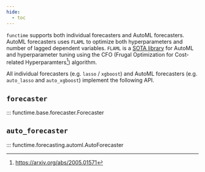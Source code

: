```yaml
---
hide:
  - toc
---
```


`functime` supports both individual forecasters and AutoML forecasters.
AutoML forecasters uses `FLAML` to optimize both hyperparameters and number of lagged dependent variables.
`FLAML` is a [SOTA library](https://github.com/microsoft/FLAML) for AutoML and hyperparameter tuning using the CFO (Frugal Optimization for Cost-related Hyperparamters[^1]) algorithm.

All individual forecasters (e.g. `lasso` / `xgboost`) and AutoML forecasters (e.g. `auto_lasso` and `auto_xgboost`) implement the following API.

## `forecaster`

::: functime.base.forecaster.Forecaster

## `auto_forecaster`

::: functime.forecasting.automl.AutoForecaster

[^1]: https://arxiv.org/abs/2005.01571
